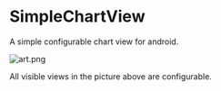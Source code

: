 # SimpleChartView
A simple configurable chart view for android.

![art.png](http://upload-images.jianshu.io/upload_images/2018741-583c1291e88dc117.png?imageMogr2/auto-orient/strip%7CimageView2/2/w/1240)

All visible views in the picture above are configurable.